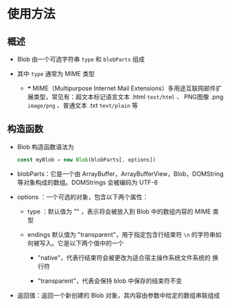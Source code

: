 # 使用方法

## 概述

  - Blob  由一个可选字符串  `type` 和 `blobParts` 组成

  - 其中 `type` 通常为 MIME 类型

      - ❝ MIME（Multipurpose Internet Mail Extensions）多用途互联网邮件扩展类型，常见有：超文本标记语言文本 .html `text/html`  、 PNG图像 .png `image/png` 、普通文本 .txt `text/plain` 等

## 构造函数

  - Blob 构造函数语法为

    ```javascript
    const myBlob = new Blob(blobParts[, options])
    ```

  - blobParts：它是一个由 ArrayBuffer，ArrayBufferView，Blob，DOMString 等对象构成的数组。DOMStrings 会被编码为 UTF-8

  - options  ：一个可选的对象，包含以下两个属性：&#x20;

      - type ：默认值为 ""  ，表示将会被放入到 Blob 中的数组内容的 MIME 类型

      - endings 默认值为 "transparent"，用于指定包含行结束符 `\n`  的字符串如何被写入。它是以下两个值中的一个

          - "native"，代表行结束符会被更改为适合宿主操作系统文件系统的 换行符

          - "transparent"，代表会保持 blob 中保存的结束符不变

  - 返回值：返回一个新创建的 Blob 对象，其内容由参数中给定的数组串联组成
